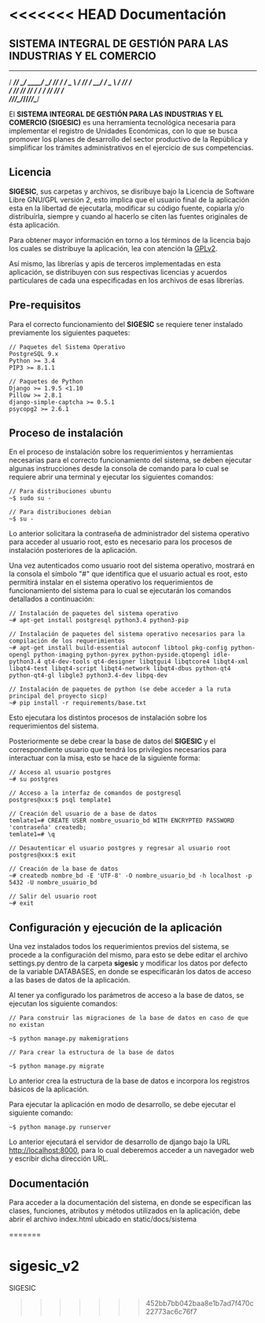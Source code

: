 <<<<<<< HEAD
Documentación
===


## SISTEMA INTEGRAL DE GESTIÓN PARA LAS INDUSTRIAS Y EL COMERCIO

   _____ _____________________ __________
  / ___//  _/ ____/ ____/ ___//  _/ ____/
  \__ \ / // / __/ __/  \__ \ / // /     
 ___/ // // /_/ / /___ ___/ // // /___   
/____/___/\____/_____//____/___/\____/



El __SISTEMA INTEGRAL DE GESTIÓN PARA LAS INDUSTRIAS Y EL COMERCIO (SIGESIC)__ es una herramienta tecnológica necesaria para 
implementar el registro de Unidades Económicas, con lo que se busca promover los planes de desarrollo del sector productivo de la 
República y simplificar los trámites administrativos en el ejercicio de sus competencias.

## Licencia

__SIGESIC__, sus carpetas y archivos, se disribuye bajo la Licencia de Software Libre GNU/GPL versión 2, esto implica que
el usuario final de la aplicación esta en la libertad de ejecutarla, modificar su código fuente, copiarla y/o
distribuírla, siempre y cuando al hacerlo se citen las fuentes originales de ésta aplicación.

Para obtener mayor información en torno a los términos de la licencia bajo los cuales se distribuye la
aplicación, lea con atención la [GPLv2](http://www.gnu.org/licenses/gpl-2.0.html).

Así mismo, las librerías y apis de terceros implementadas en esta aplicación, se distribuyen con sus respectivas
licencias y acuerdos particulares de cada una especificadas en los archivos de esas librerías.

## Pre-requisitos

Para el correcto funcionamiento del __SIGESIC__ se requiere tener instalado previamente los siguientes paquetes:

    // Paquetes del Sistema Operativo
    PostgreSQL 9.x
    Python >= 3.4
    PIP3 >= 8.1.1
    
    // Paquetes de Python
    Django >= 1.9.5 <1.10
    Pillow >= 2.8.1
    django-simple-captcha >= 0.5.1
    psycopg2 >= 2.6.1
    
## Proceso de instalación

En el proceso de instalación sobre los requerimientos y herramientas necesarias para el correcto funcionamiento del 
sistema, se deben ejecutar algunas instrucciones desde la consola de comando para lo cual se requiere abrir una terminal 
y ejecutar los siguientes comandos:

    // Para distribuciones ubuntu
    ~$ sudo su -
    
    // Para distribuciones debian
    ~$ su -
    
Lo anterior solicitara la contraseña de administrador del sistema operativo para acceder al usuario root, esto es 
necesario para los procesos de instalación posteriores de la aplicación.

Una vez autenticados como usuario root del sistema operativo, mostrará en la consola el símbolo "#" que identifica que 
el usuario actual es root, esto permitirá instalar en el sistema operativo los requerimientos de funcionamiento del 
sistema para lo cual se ejecutarán los comandos detallados a continuación:

    // Instalación de paquetes del sistema operativo
    ~# apt-get install postgresql python3.4 python3-pip

    // Instalación de paquetes del sistema operativo necesarios para la compilación de los requerimientos
    ~# apt-get install build-essential autoconf libtool pkg-config python-opengl python-imaging python-pyrex python-pyside.qtopengl idle-python3.4 qt4-dev-tools qt4-designer libqtgui4 libqtcore4 libqt4-xml libqt4-test libqt4-script libqt4-network libqt4-dbus python-qt4 python-qt4-gl libgle3 python3.4-dev libpq-dev
    
    // Instalación de paquetes de python (se debe acceder a la ruta principal del proyecto sicp)
    ~# pip install -r requirements/base.txt
    
Esto ejecutara los distintos procesos de instalación sobre los requerimientos del sistema.

Posteriormente se debe crear la base de datos del __SIGESIC__ y el correspondiente usuario que tendrá los privilegios 
necesarios para interactuar con la misa, esto se hace de la siguiente forma:

    // Acceso al usuario postgres
    ~# su postgres
    
    // Acceso a la interfaz de comandos de postgresql
    postgres@xxx:$ psql template1 
    
    // Creación del usuario de a base de datos
    temlate1=# CREATE USER nombre_usuario_bd WITH ENCRYPTED PASSWORD 'contraseña' createdb;
    temlate1=# \q
    
    // Desautenticar el usuario postgres y regresar al usuario root
    postgres@xxx:$ exit
    
    // Creación de la base de datos
    ~# createdb nombre_bd -E 'UTF-8' -O nombre_usuario_bd -h localhost -p 5432 -U nombre_usuario_bd
    
    // Salir del usuario root
    ~# exit
    

## Configuración y ejecución de la aplicación

Una vez instalados todos los requerimientos previos del sistema, se procede a la configuración del mismo, para esto se 
debe editar el archivo settings.py dentro de la carpeta __sigesic__ y modificar los datos por defecto de la variable DATABASES, 
en donde se especificarán los datos de acceso a las bases de datos de la aplicación.

Al tener ya configurado los parámetros de acceso a la base de datos, se ejecutan los siguiente comandos:

    // Para construir las migraciones de la base de datos en caso de que no existan

    ~$ python manage.py makemigrations

    // Para crear la estructura de la base de datos

    ~$ python manage.py migrate

Lo anterior crea la estructura de la base de datos e incorpora los registros básicos de la aplicación.

Para ejecutar la aplicación en modo de desarrollo, se debe ejecutar el siguiente comando:

    ~$ python manage.py runserver
    
Lo anterior ejecutará el servidor de desarrollo de django bajo la URL [http://localhost:8000](http://localhost:8000), 
para lo cual deberemos acceder a un navegador web y escribir dicha dirección URL.


## Documentación

Para acceder a la documentación del sistema, en donde se especifican las clases, funciones, atributos y métodos 
utilizados en la aplicación, debe abrir el archivo index.html ubicado en static/docs/sistema

=======
# sigesic_v2
SIGESIC
>>>>>>> 452bb7bb042baa8e1b7ad7f470c22773ac6c76f7
